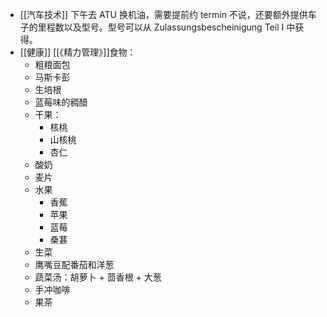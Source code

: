 - [[汽车技术]] 下午去 ATU 换机油，需要提前约 termin 不说，还要额外提供车子的里程数以及型号。型号可以从 Zulassungsbescheinigung Teil I 中获得。
- [[健康]] [[《精力管理》]]食物：
	- 粗粮面包
	- 马斯卡彭
	- 生培根
	- 蓝莓味的稠醋
	- 干果：
		- 核桃
		- 山核桃
		- 杏仁
	- 酸奶
	- 麦片
	- 水果
		- 香蕉
		- 苹果
		- 蓝莓
		- 桑葚
	- 生菜
	- 鹰嘴豆配番茄和洋葱
	- 蔬菜汤：胡萝卜 + 茴香根 + 大葱
	- 手冲咖啡
	- 果茶